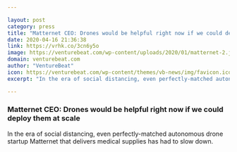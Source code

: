 ```yaml
---

layout: post
category: press
title: "Matternet CEO: Drones would be helpful right now if we could deploy them at scale"
date: 2020-04-16 21:36:38
link: https://vrhk.co/3cn6y5o
image: https://venturebeat.com/wp-content/uploads/2020/01/matternet-2.jpg?w=1200&strip=all
domain: venturebeat.com
author: "VentureBeat"
icon: https://venturebeat.com/wp-content/themes/vb-news/img/favicon.ico
excerpt: "In the era of social distancing, even perfectly-matched autonomous drone startup Matternet that delivers medical supplies has had to slow down."

---
```


### Matternet CEO: Drones would be helpful right now if we could deploy them at scale

In the era of social distancing, even perfectly-matched autonomous drone startup Matternet that delivers medical supplies has had to slow down.